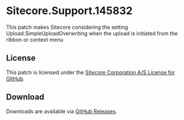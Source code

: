 # Sitecore.Support.145832
This patch makes Sitecore considering the setting Upload.SimpleUploadOverwriting when the upload is initiated from the ribbon or context menu

## License  
This patch is licensed under the [Sitecore Corporation A/S License for GitHub](https://github.com/sitecoresupport/Sitecore.Support.145832/blob/master/LICENSE).  

## Download  
Downloads are available via [GitHub Releases](https://github.com/sitecoresupport/Sitecore.Support.145832/releases).  
